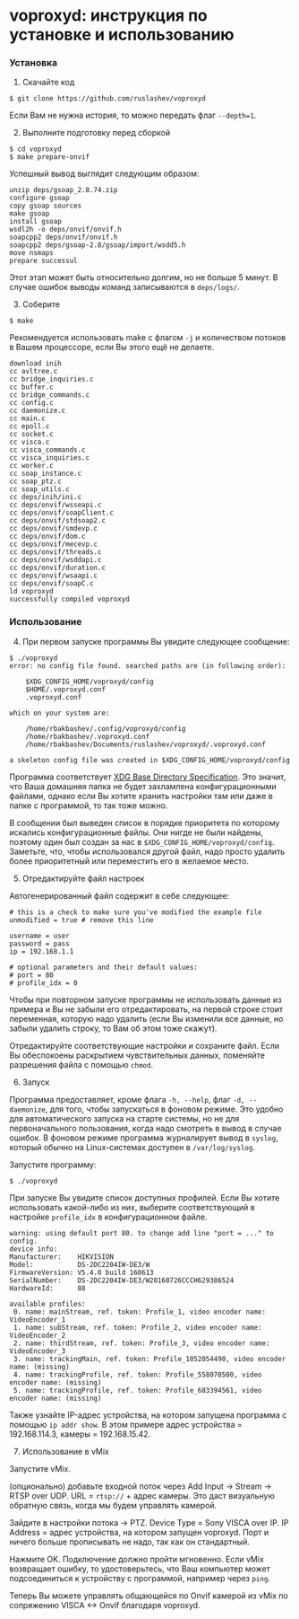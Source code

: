 # voproxyd: инструкция по установке и использованию

### Установка

1. Скачайте код

```
$ git clone https://github.com/ruslashev/voproxyd
```

Если Вам не нужна история, то можно передать флаг `--depth=1`.

2. Выполните подготовку перед сборкой

```
$ cd voproxyd
$ make prepare-onvif
```

Успешный вывод выглядит следующим образом:

```
unzip deps/gsoap_2.8.74.zip
configure gsoap
copy gsoap sources
make gsoap
install gsoap
wsdl2h -o deps/onvif/onvif.h
soapcpp2 deps/onvif/onvif.h
soapcpp2 deps/gsoap-2.8/gsoap/import/wsdd5.h
move nsmaps
prepare successul
```

Этот этап может быть относительно долгим, но не больше 5 минут. В случае ошибок выводы команд записываются в `deps/logs/`.

3. Соберите

```
$ make
```

Рекомендуется использовать make с флагом `-j` и количеством потоков в Вашем процессоре, если Вы этого ещё не делаете.

```
download inih
cc avltree.c
cc bridge_inquiries.c
cc buffer.c
cc bridge_commands.c
cc config.c
cc daemonize.c
cc main.c
cc epoll.c
cc socket.c
cc visca.c
cc visca_commands.c
cc visca_inquiries.c
cc worker.c
cc soap_instance.c
cc soap_ptz.c
cc soap_utils.c
cc deps/inih/ini.c
cc deps/onvif/wsseapi.c
cc deps/onvif/soapClient.c
cc deps/onvif/stdsoap2.c
cc deps/onvif/smdevp.c
cc deps/onvif/dom.c
cc deps/onvif/mecevp.c
cc deps/onvif/threads.c
cc deps/onvif/wsddapi.c
cc deps/onvif/duration.c
cc deps/onvif/wsaapi.c
cc deps/onvif/soapC.c
ld voproxyd
successfully compiled voproxyd
```

### Использование

4. При первом запуске программы Вы увидите следующее сообщение:

```
$ ./voproxyd
error: no config file found. searched paths are (in following order):

    $XDG_CONFIG_HOME/voproxyd/config
    $HOME/.voproxyd.conf
    .voproxyd.conf

which on your system are:

    /home/rbakbashev/.config/voproxyd/config
    /home/rbakbashev/.voproxyd.conf
    /home/rbakbashev/Documents/ruslashev/voproxyd/.voproxyd.conf

a skeleton config file was created in $XDG_CONFIG_HOME/voproxyd/config
```

Программа соответствует [XDG Base Directory Specification](https://specifications.freedesktop.org/basedir-spec/basedir-spec-latest.html). Это значит, что Ваша домашняя папка не будет захламлена конфигурационными файлами, однако если Вы хотите хранить настройки там или даже в папке с программой, то так тоже можно.

В сообщении был выведен список в порядке приоритета по которому искались конфигурационные файлы. Они нигде не были найдены, поэтому один был создан за нас в `$XDG_CONFIG_HOME/voproxyd/config`. Заметьте, что, чтобы использовался другой файл, надо просто удалить более приоритетный или переместить его в желаемое место.

5. Отредактируйте файл настроек

Автогенерированный файл содержит в себе следующее:

```
# this is a check to make sure you've modified the example file
unmodified = true # remove this line

username = user
password = pass
ip = 192.168.1.1

# optional parameters and their default values:
# port = 80
# profile_idx = 0
```

Чтобы при повторном запуске программы не использовать данные из примера и Вы не забыли его отредактировать, на первой строке стоит переменная, которую надо удалить (если Вы изменили все данные, но забыли удалить строку, то Вам об этом тоже скажут).

Отредактируйте соответствующие настройки и сохраните файл. Если Вы обеспокоены раскрытием чувствительных данных, поменяйте разрешения файла с помощью `chmod`.

6. Запуск

Программа предоставляет, кроме флага `-h, --help`, флаг `-d, --daemonize`, для того, чтобы запускаться в фоновом режиме. Это удобно для автоматического запуска на старте системы, но не для первоначального пользования, когда надо смотреть в вывод в случае ошибок. В фоновом режиме программа журналирует вывод в `syslog`, который обычно на Linux-системах доступен в `/var/log/syslog`.

Запустите программу:

```
$ ./voproxyd
```

При запуске Вы увидите список доступных профилей. Если Вы хотите использовать какой-либо из них, выберите соответствующий в настройке `profile_idx` в конфигурационном файле.

```
warning: using default port 80. to change add line "port = ..." to config.
device info:
Manufacturer:    HIKVISION
Model:           DS-2DC2204IW-DE3/W
FirmwareVersion: V5.4.0 build 160613
SerialNumber:    DS-2DC2204IW-DE3/W20160726CCCH629386524
HardwareId:      88

available profiles:
 0. name: mainStream, ref. token: Profile_1, video encoder name: VideoEncoder_1
 1. name: subStream, ref. token: Profile_2, video encoder name: VideoEncoder_2
 2. name: thirdStream, ref. token: Profile_3, video encoder name: VideoEncoder_3
 3. name: trackingMain, ref. token: Profile_1052054490, video encoder name: (missing)
 4. name: trackingProfile, ref. token: Profile_558070500, video encoder name: (missing)
 5. name: trackingProfile, ref. token: Profile_683394561, video encoder name: (missing)
```

Также узнайте IP-адрес устройства, на котором запущена программа с помощью `ip addr show`. В этом примере адрес устройства = 192.168.114.3, камеры = 192.168.15.42.

7. Использование в vMix

Запустите vMix.

(опционально) добавьте входной поток через Add Input -> Stream -> RTSP over UDP. URL = `rtsp://` + адрес камеры. Это даст визуальную обратную связь, когда мы будем управлять камерой.

Зайдите в настройки потока -> PTZ. Device Type = Sony VISCA over IP. IP Address = адрес устройства, на котором запущен voproxyd. Порт и ничего больше прописывать не надо, так как он стандартный.

Нажмите OK. Подключение должно пройти мгновенно. Если vMix возвращает ошибку, то удостоверьтесь, что
Ваш компьютер может подсоединиться к устройству с программой, например через `ping`.

Теперь Вы можете управлять общающейся по Onvif камерой из vMix по сопряжению VISCA <-> Onvif благодаря voproxyd.

